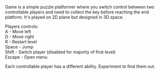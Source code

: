 Game is a simple puzzle platformer where you switch control between two controllable players and need to collect the key before reaching the end platform.
It's played on 2D plane but designed in 3D space.

Players controls:<br />
A - Move left<br />
D - Move right<br />
R - Restart level<br />
Space - Jump<br />
Shift - Switch player (disabled for majority of first level)<br />
Escape - Open menu<br />

Each controllable player has a different ability. Experiment to find them out.  
